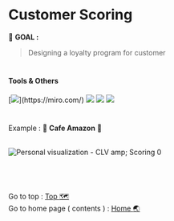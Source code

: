# Customer Scoring
:round_pushpin: **GOAL :** 
> Designing a loyalty program for customer

# <h4>Tools & Others</h4>

[![](https://img.shields.io/badge/tools-miro-rgb(244,208,63)?style=f?style=flat-square&logo=miro&logoColor=white)](https://miro.com/)
[![](https://img.shields.io/badge/OS-Mac-green?style=f?style=flat-square&logo=macos&logoColor=white)](https://www.apple.com/macos/ventura/)
[![](https://img.shields.io/badge/OS-Windows-green?style=f?style=flat-square&logo=windows&logoColor=white)](https://www.microsoft.com/)
[![](https://img.shields.io/badge/Git_Update-26_Jun_2023-brightgreen?style=f?style=flat-square&logo=github&logoColor=white)](https://github.com/)

#

Example : :leaves: **Cafe Amazon** :parrot: <br>
<br>

![Personal visualization - CLV  amp; Scoring 0](https://github.com/HikariJadeEmpire/AdvancedAnalytics-MADT8101/assets/118663358/9335e4ff-7264-4535-a65a-9c98aff7ec39)

<br>

#
Go to top : [Top :world_map:](https://github.com/HikariJadeEmpire/AdvancedAnalytics-MADT8101/blob/main/Week03_CustomerScoring/week03.md#customer-scoring) <br>
Go to home page ( contents ) : 
[Home :earth_asia:](https://github.com/HikariJadeEmpire/AdvancedAnalytics-MADT8101#advancedanalytics-madt8101)

